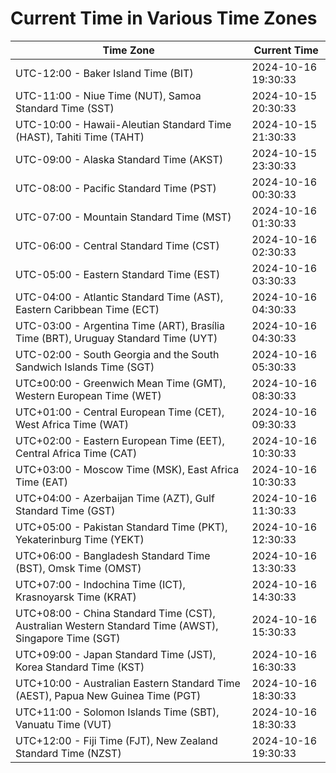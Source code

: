 # Current Time in Various Time Zones

| Time Zone | Current Time |
|-----------|--------------|
| UTC-12:00 - Baker Island Time (BIT) | 2024-10-16 19:30:33 |
| UTC-11:00 - Niue Time (NUT), Samoa Standard Time (SST) | 2024-10-15 20:30:33 |
| UTC-10:00 - Hawaii-Aleutian Standard Time (HAST), Tahiti Time (TAHT) | 2024-10-15 21:30:33 |
| UTC-09:00 - Alaska Standard Time (AKST) | 2024-10-15 23:30:33 |
| UTC-08:00 - Pacific Standard Time (PST) | 2024-10-16 00:30:33 |
| UTC-07:00 - Mountain Standard Time (MST) | 2024-10-16 01:30:33 |
| UTC-06:00 - Central Standard Time (CST) | 2024-10-16 02:30:33 |
| UTC-05:00 - Eastern Standard Time (EST) | 2024-10-16 03:30:33 |
| UTC-04:00 - Atlantic Standard Time (AST), Eastern Caribbean Time (ECT) | 2024-10-16 04:30:33 |
| UTC-03:00 - Argentina Time (ART), Brasília Time (BRT), Uruguay Standard Time (UYT) | 2024-10-16 04:30:33 |
| UTC-02:00 - South Georgia and the South Sandwich Islands Time (SGT) | 2024-10-16 05:30:33 |
| UTC±00:00 - Greenwich Mean Time (GMT), Western European Time (WET) | 2024-10-16 08:30:33 |
| UTC+01:00 - Central European Time (CET), West Africa Time (WAT) | 2024-10-16 09:30:33 |
| UTC+02:00 - Eastern European Time (EET), Central Africa Time (CAT) | 2024-10-16 10:30:33 |
| UTC+03:00 - Moscow Time (MSK), East Africa Time (EAT) | 2024-10-16 10:30:33 |
| UTC+04:00 - Azerbaijan Time (AZT), Gulf Standard Time (GST) | 2024-10-16 11:30:33 |
| UTC+05:00 - Pakistan Standard Time (PKT), Yekaterinburg Time (YEKT) | 2024-10-16 12:30:33 |
| UTC+06:00 - Bangladesh Standard Time (BST), Omsk Time (OMST) | 2024-10-16 13:30:33 |
| UTC+07:00 - Indochina Time (ICT), Krasnoyarsk Time (KRAT) | 2024-10-16 14:30:33 |
| UTC+08:00 - China Standard Time (CST), Australian Western Standard Time (AWST), Singapore Time (SGT) | 2024-10-16 15:30:33 |
| UTC+09:00 - Japan Standard Time (JST), Korea Standard Time (KST) | 2024-10-16 16:30:33 |
| UTC+10:00 - Australian Eastern Standard Time (AEST), Papua New Guinea Time (PGT) | 2024-10-16 18:30:33 |
| UTC+11:00 - Solomon Islands Time (SBT), Vanuatu Time (VUT) | 2024-10-16 18:30:33 |
| UTC+12:00 - Fiji Time (FJT), New Zealand Standard Time (NZST) | 2024-10-16 19:30:33 |
